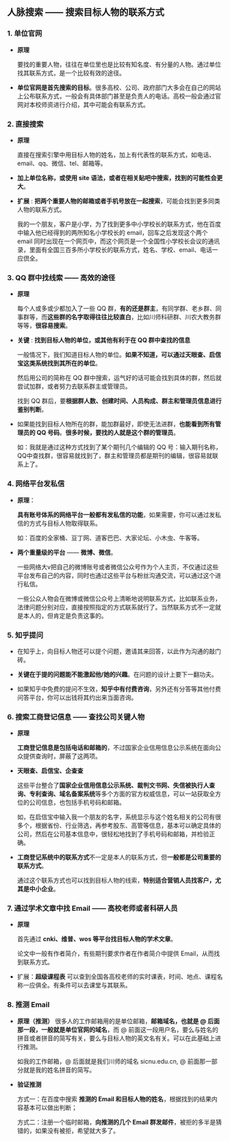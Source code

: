 ## 人脉搜索 —— 搜索目标人物的联系方式

### 1. 单位官网

- **原理**

  要找的重要人物，往往在单位里也是比较有知名度、有分量的人物。通过单位找其联系方式，是一个比较有效的途径。

- **单位官网是首先搜索的目标**。很多高校、公司、政府部门大多会在自己的网站上公布联系方式，一般会有具体部门甚至是负责人的电话。高校一般会通过官网对本校师资进行介绍，其中可能会有联系方式。

### 2. 直接搜索

- **原理**

  直接在搜索引擎中用目标人物的姓名，加上有代表性的联系方式，如电话、email、qq、微信、tel、邮箱等。

- **加上单位名称，或使用 site 语法，或者在相关贴吧中搜索，找到的可能性会更大**。

- **扩展** : **把两个重要人物的邮箱或者手机号放在一起搜索**，可能会找到更多同类人物的联系方式。

  我的一个朋友，客户是小学，为了找到更多中小学校长的联系方式，他在百度中输入他已经得到的两所知名小学校长的 email，回车之后发现这个两个 email 同时出现在一个网页中，而这个网页是一个全国性小学校长会议的通讯录，里面有全国三百多所小学校长的联系方式，姓名、学校、email、电话一应倶全。

### 3. QQ 群中找线索 —— 高效的途径

- **原理**

  每个人或多或少都加入了一些 QQ 群，**有的还是群主**，有同学群、老乡群、同事群等，而**这些群的名字取得往往比较直白**，比如川师科研群、川农大教务群等等，**很容易搜索**。

- **关键** : **找到目标人物的单位，或其他有利于在 QQ 群中查找的信息**
  
  一般情况下，我们知道目标人物的单位。**如果不知道，可以通过天眼查、启信宝这类系统找到其所在的单位**。
  
  然后用公司的简称在 QQ 群中搜索，运气好的话可能会找到具体的群，然后就尝试加群，或者努力去联系群主或管理员。

  找到 QQ 群后，要**根据群人数、创建时间、人员构成、群主和管理员信息进行鉴别判断**。

- 如果能找到目标人物所在的群，能加群最好，即使无法进群，**也能看到所有管理员的 QQ 号码**。**很多时候，要找的人就是这个群的管理员**。

  如：我就是通过这种方式找到了某个期刊几个编辑的 QQ 号：输入期刊名称，QQ中查找群，很容易就找到了，群主和管理员都是期刊的编辑，很容易就联系上了。

### 4. 网络平台发私信

- **原理**：

  **具有账号体系的网络平台一般都有发私信的功能**，如果需要，你可以通过发私信的方式与目标人物取得联系。
  
  如：百度的全家桶、豆丁网、道客巴巴、大家论坛、小木虫、牛客等。

- **两个重量级的平台** —— **微博、微信**。

  一些网络大v把自己的微博账号或者微信公众号作为个人主页，不仅通过这些平台发布自己的内容，同时也通过这些平台与粉丝沟通交流，可以通过这个进行私信。

  一些公众人物会在微博或微信公众号上清晰地说明联系方式，比如联系业务，法律问题分别对应，直接按照指定的方式联系就行了。当然联系方式不一定就是本人的，但肯定是负责这事的。

### 5. 知乎提问

- 在知乎上，向目标人物还可以提个问题，邀请其来回答，以此作为沟通的敲门砖。

- **关键在于提的问题能不能激起他/她的兴趣**。在问题的设计上要下一翻功夫。

-  如果知乎中免费的提问不生效，**知乎中有付费咨询**，另外还有分答等其他付费问答平台，你可以出钱将其约出来当面咨询。

### 6. 搜索工商登记信息 —— 查找公司关键人物

- **原理**

  **工商登记信息是包括电话和邮箱的**，不过国家企业信用信息公示系统在面向公众提供查询时，屏蔽了这两项。

- **天眼查、启信宝、企查查**

  这些平台整合了**国家企业信用信息公示系统、裁判文书网、失信被执行人查询、专利查询、域名备案系统**等多个方面的官方权威信息，可以一站获取全方位的公司信息，也包括手机号码和邮箱。

  如，在启信宝中输入我一个朋友的名字，系统显示与这个姓名相关的公司有很多个，根据省份、行业筛选，再参考股东、高管等信息，基本可以确定具体的公司，然后在公司基本信息中，很轻松地找到了手机号码和邮箱，并检验正确。

- **工商登记系统中的联系方式**不一定是本人的联系方式，但**一般都是公司重要的联系方式**。

  通过这个联系方式也可以找到目标人物的线索，**特别适合营销人员找客户，尤其是中小企业**。

### 7. 通过学术文章中找 Email —— 高校老师或者科硏人员

- **原理**
  
  首先通过 **cnki、维普、wos 等平台找目标人物的学术文章**。
  
  论文中一般有作者简介，有些期刊要求作者在作者简介中提供 Email，从而找到联系方式。
  
- 扩展：**超级课程表** 可以查到全国各高校老师的实时课表，时间、地点、课程名称一应俱全。有条件可以去课堂与其联系。

### 8. 推测 Email

- **原理（推测）**
  很多人的工作邮箱用的是单位邮箱，**邮箱域名，也就是 @ 后面那一段，一般就是单位官网的域名**，而 @ 前面这一段用户名，要么与姓名的拼音或者拼音的简写有关，要么与目标人物的英文名有关。可以在此基础上进行推测。
  
  如我的工作邮箱，@ 后面就是我们川师的域名 sicnu.edu.cn, @ 前面那一部分就是我的姓名拼音的简写。

- **验证推测**

  方式一：在百度中搜索 **推测的 Email 和目标人物的姓名**，根据找到的结果内容基本可以做出判断；

  方式二：注册一个临时邮箱，**向推测的几个 Email 群发邮件**，被拒的多半是猜错的，如果没有被拒，希望就大多了。